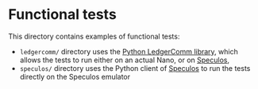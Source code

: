 # Functional tests

This directory contains examples of functional tests:

- `ledgercomm/` directory uses the
  [Python LedgerComm library](https://github.com/LedgerHQ/ledgercomm), which
  allows the tests to run either on an actual Nano, or on
  [Speculos](https://github.com/LedgerHQ/speculos),
- `speculos/` directory uses the Python client of
  [Speculos](https://github.com/LedgerHQ/speculos) to run the tests directly on
  the Speculos emulator